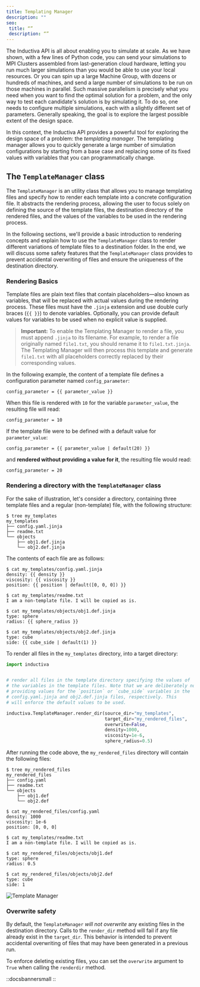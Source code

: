 ```yaml
---
title: Templating Manager
description: ""
seo:
 title: “”
 description: “”
---
```


The Inductiva API is all about enabling you to simulate at scale. As we have shown,
with a few lines of Python code, you can send your simulations to MPI Clusters
assembled from last-generation cloud hardware, letting you run much larger simulations
than you would be able to use your local resources. Or you can spin up a large Machine
Group, with dozens or hundreds of machines, and send a large number of simulations
to be run on those machines in parallel. Such massive parallelism is precisely
what you need when you want to find the optimal solution for a problem, and the
only way to test each candidate's solution is by simulating it. To do so, one needs
to configure multiple simulations, each with a slightly different set of parameters.
Generally speaking, the goal is to explore the largest possible extent of the
design space.

In this context, the Inductiva API provides a powerful tool for exploring the design
space of a problem: the *templating manager*. The templating manager allows you to
quickly generate a large number of simulation configurations by starting from a
base case and replacing some of its fixed values with variables that you can programmatically
change.

## The `TemplateManager` class

The `TemplateManager` is an utility class that allows you to manage templating
files and specify how to render each template into a concrete configuration file.
It abstracts the rendering process, allowing the user to focus solely on defining
the source of the template files, the destination directory of the rendered files,
and the values of the variables to be used in the rendering process.

In the following sections, we'll provide a basic introduction to rendering concepts
and explain how to use the `TemplateManager` class to render different variations
of template files to a destination folder. In the end, we will discuss some safety
features that the `TemplateManager` class provides to prevent accidental overwriting
of files and ensure the uniqueness of the destination directory.

### Rendering Basics

Template files are plain text files that contain placeholders—also known as
variables, that will be replaced with actual values during the rendering process.
These files must have the `.jinja` extension and use double curly braces (`{{ }}`)
to denote variables. Optionally, you can provide default values for variables to
be used when no explicit value is supplied.

> **Important:** To enable the Templating Manager to render a file, you must append `.jinja` to its filename.
> For example, to render a file originally named `file1.txt`, you should rename it to `file1.txt.jinja`.
> The Templating Manager will then process this template and generate `file1.txt` with all placeholders correctly replaced by their corresponding values.


In the following example, the content of a template file defines a configuration
parameter named `config_parameter`:

```jinja
config_parameter = {{ parameter_value }}
```

When this file is rendered with `10` for the variable `parameter_value`,
the resulting file will read:

```text
config_parameter = 10
```

If the template file were to be defined with a default value for `parameter_value`:

```jinja
config_parameter = {{ parameter_value | default(20) }}
```

and **rendered without providing a value for it**, the resulting file would read:

```text
config_parameter = 20
```

### Rendering a directory with the `TemplateManager` class

For the sake of illustration, let's consider a directory, containing three template
files and a regular (non-template) file, with the following structure:

```console
$ tree my_templates
my_templates
├── config.yaml.jinja
├── readme.txt
└── objects
    ├── obj1.def.jinja
    └── obj2.def.jinja
```

The contents of each file are as follows:

```console
$ cat my_templates/config.yaml.jinja
density: {{ density }}
viscosity: {{ viscosity }}
position: {{ position | default([0, 0, 0]) }}

$ cat my_templates/readme.txt
I am a non-template file. I will be copied as is.

$ cat my_templates/objects/obj1.def.jinja
type: sphere
radius: {{ sphere_radius }}

$ cat my_templates/objects/obj2.def.jinja
type: cube
side: {{ cube_side | default(1) }}
```

To render all files in the `my_templates` directory, into a target directory:

```python
import inductiva


# render all files in the template directory specifying the values of
# the variables in the template files. Note that we are deliberately not
# providing values for the `position` or `cube_side` variables in the
# config.yaml.jinja and obj2.def.jinja files, respectively. This
# will enforce the default values to be used.

inductiva.TemplateManager.render_dir(source_dir="my_templates",
                                     target_dir="my_rendered_files",
                                     overwrite=False,
                                     density=1000,
                                     viscosity=1e-6,
                                     sphere_radius=0.5)
```

After running the code above, the `my_rendered_files` directory will contain the
following files:

```console
$ tree my_rendered_files
my_rendered_files
├── config.yaml
├── readme.txt
└── objects
    ├── obj1.def
    └── obj2.def

$ cat my_rendered_files/config.yaml
density: 1000
viscosity: 1e-6
position: [0, 0, 0]

$ cat my_templates/readme.txt
I am a non-template file. I will be copied as is.

$ cat my_rendered_files/objects/obj1.def
type: sphere
radius: 0.5

$ cat my_rendered_files/objects/obj2.def
type: cube
side: 1
```

![Template Manager](parallel-simultions/template.png)


### Overwrite safety

By default, the `TemplateManager` *will not overwrite* any existing files in the
destination directory. Calls to the `render_dir` method will fail if
any file already exist in the `target_dir`. This behavior is intended to prevent
accidental overwriting of files that may have been generated in a previous run.

To enforce deleting existing files, you can set the `overwrite` argument
to `True` when calling the `renderdir` method.

::docsbannersmall
::
